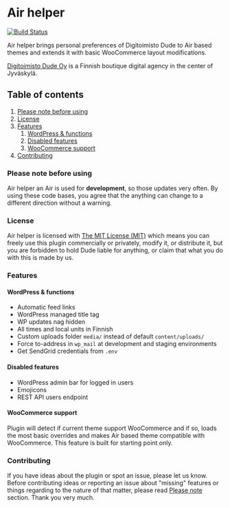 # Air helper

[![Build Status](https://img.shields.io/travis/digitoimistodude/air-helper.svg?style=flat-square)](https://travis-ci.org/digitoimistodude/air-helper)

Air helper brings personal preferences of Digitoimisto Dude to Air based themes and extends it with basic WooCommerce layout modifications.

[Digitoimisto Dude Oy](https://www.dude.fi) is a Finnish boutique digital agency in the center of Jyväskylä.

## Table of contents

1. [Please note before using](#please-note-before-using)
2. [License](#license)
3. [Features](#features)
    1. [WordPress & functions](#wordpress--functions)
    2. [Disabled features](#disabled-features)
    3. [WooCommerce support](#woocommerce-support)
4. [Contributing](#contributing)

### Please note before using

Air helper an Air is used for **development**, so those updates very often. By using these code bases, you agree that the anything can change to a different direction without a warning.

### License

Air helper is licensed with [The MIT License (MIT)](http://choosealicense.com/licenses/mit/) which means you can freely use this plugin commercially or privately, modify it, or distribute it, but you are forbidden to hold Dude liable for anything, or claim that what you do with this is made by us.

### Features

#### WordPress & functions

* Automatic feed links
* WordPress managed title tag
* WP updates nag hidden
* All times and local units in Finnish
* Custom uploads folder `media/` instead of default `content/uploads/`
* Force to-address in `wp_mail` at development and staging environments
* Get SendGrid credentials from `.env`

#### Disabled features

* WordPress admin bar for logged in users
* Emojicons
* REST API users endpoint

#### WooCommerce support

Plugin will detect if current theme support WooCommerce and if so, loads the most basic overrides and makes Air based theme compatible with WooCommerce. This feature is built for starting point only.

### Contributing

If you have ideas about the plugin or spot an issue, please let us know. Before contributing ideas or reporting an issue about "missing" features or things regarding to the nature of that matter, please read [Please note](#please-note-before-using) section. Thank you very much.
